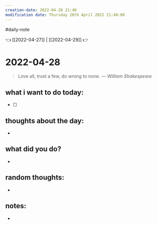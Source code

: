 ```yaml
---
creation-date: 2022-04-28 21:40 
modification date: Thursday 28th April 2022 21:40:08 
---
```

#daily-note 

👈 [[2022-04-27]] | [[2022-04-29]] 👉 

# 2022-04-28 
> Love all, trust a few, do wrong to none.
> — <cite>William Shakespeare</cite>

## what i want to do today:
- [ ] 

## thoughts about the day:
- 

## what did you do?
- 

## random thoughts:
- 

## notes:
- 

